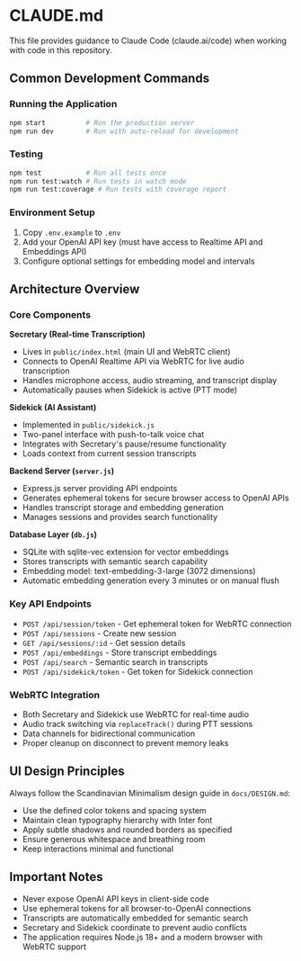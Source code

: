 # CLAUDE.md

This file provides guidance to Claude Code (claude.ai/code) when working with code in this repository.

## Common Development Commands

### Running the Application
```bash
npm start          # Run the production server
npm run dev        # Run with auto-reload for development
```

### Testing
```bash
npm test           # Run all tests once
npm run test:watch # Run tests in watch mode
npm run test:coverage # Run tests with coverage report
```

### Environment Setup
1. Copy `.env.example` to `.env`
2. Add your OpenAI API key (must have access to Realtime API and Embeddings API)
3. Configure optional settings for embedding model and intervals

## Architecture Overview

### Core Components

**Secretary (Real-time Transcription)**
- Lives in `public/index.html` (main UI and WebRTC client)
- Connects to OpenAI Realtime API via WebRTC for live audio transcription
- Handles microphone access, audio streaming, and transcript display
- Automatically pauses when Sidekick is active (PTT mode)

**Sidekick (AI Assistant)**
- Implemented in `public/sidekick.js`
- Two-panel interface with push-to-talk voice chat
- Integrates with Secretary's pause/resume functionality
- Loads context from current session transcripts

**Backend Server (`server.js`)**
- Express.js server providing API endpoints
- Generates ephemeral tokens for secure browser access to OpenAI APIs
- Handles transcript storage and embedding generation
- Manages sessions and provides search functionality

**Database Layer (`db.js`)**
- SQLite with sqlite-vec extension for vector embeddings
- Stores transcripts with semantic search capability
- Embedding model: text-embedding-3-large (3072 dimensions)
- Automatic embedding generation every 3 minutes or on manual flush

### Key API Endpoints
- `POST /api/session/token` - Get ephemeral token for WebRTC connection
- `POST /api/sessions` - Create new session
- `GET /api/sessions/:id` - Get session details
- `POST /api/embeddings` - Store transcript embeddings
- `POST /api/search` - Semantic search in transcripts
- `POST /api/sidekick/token` - Get token for Sidekick connection

### WebRTC Integration
- Both Secretary and Sidekick use WebRTC for real-time audio
- Audio track switching via `replaceTrack()` during PTT sessions
- Data channels for bidirectional communication
- Proper cleanup on disconnect to prevent memory leaks

## UI Design Principles

Always follow the Scandinavian Minimalism design guide in `docs/DESIGN.md`:
- Use the defined color tokens and spacing system
- Maintain clean typography hierarchy with Inter font
- Apply subtle shadows and rounded borders as specified
- Ensure generous whitespace and breathing room
- Keep interactions minimal and functional

## Important Notes

- Never expose OpenAI API keys in client-side code
- Use ephemeral tokens for all browser-to-OpenAI connections
- Transcripts are automatically embedded for semantic search
- Secretary and Sidekick coordinate to prevent audio conflicts
- The application requires Node.js 18+ and a modern browser with WebRTC support